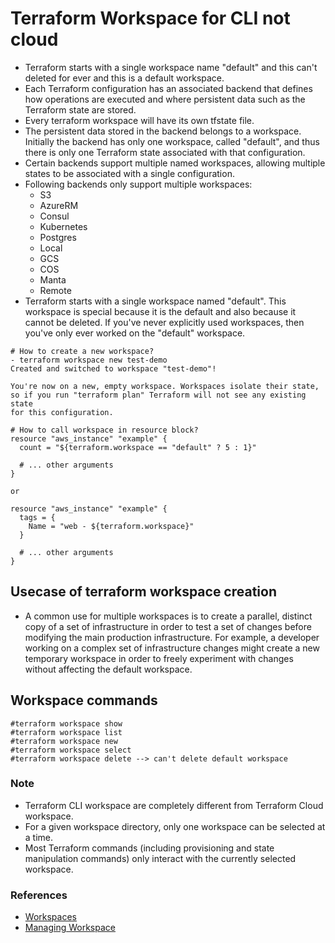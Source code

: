 # Terraform Workspace for CLI not cloud
- Terraform starts with a single workspace name "default" and this can't deleted for ever and this is a default workspace.
- Each Terraform configuration has an associated backend that defines how operations are executed and where persistent data such as the Terraform state are stored.
- Every terraform workspace will have its own tfstate file.
- The persistent data stored in the backend belongs to a workspace. Initially the backend has only one workspace, called "default", and thus there is only one Terraform state associated with that configuration.
- Certain backends support multiple named workspaces, allowing multiple states to be associated with a single configuration.
- Following backends only support multiple workspaces:
  - S3
  - AzureRM
  - Consul
  - Kubernetes
  - Postgres
  - Local
  - GCS
  - COS
  - Manta
  - Remote
- Terraform starts with a single workspace named "default". This workspace is special because it is the default and also because it cannot be deleted. If you've never explicitly used workspaces, then you've only ever worked on the "default" workspace.
```
# How to create a new workspace?
- terraform workspace new test-demo
Created and switched to workspace "test-demo"!

You're now on a new, empty workspace. Workspaces isolate their state,
so if you run "terraform plan" Terraform will not see any existing state
for this configuration.

# How to call workspace in resource block?
resource "aws_instance" "example" {
  count = "${terraform.workspace == "default" ? 5 : 1}"

  # ... other arguments
}

or

resource "aws_instance" "example" {
  tags = {
    Name = "web - ${terraform.workspace}"
  }

  # ... other arguments
}
```

## Usecase of terraform workspace creation
- A common use for multiple workspaces is to create a parallel, distinct copy of a set of infrastructure in order to test a set of changes before modifying the main production infrastructure. For example, a developer working on a complex set of infrastructure changes might create a new temporary workspace in order to freely experiment with changes without affecting the default workspace.

## Workspace commands
```
#terraform workspace show
#terraform workspace list
#terraform workspace new
#terraform workspace select
#terraform workspace delete --> can't delete default workspace
```

### Note
- Terraform CLI workspace are completely different from Terraform Cloud workspace.
- For a given workspace directory, only one workspace can be selected at a time.
- Most Terraform commands (including provisioning and state manipulation commands) only interact with the currently selected workspace.

### References
- [Workspaces](https://www.terraform.io/docs/language/state/workspaces.html)
- [Managing Workspace](https://www.terraform.io/docs/cli/workspaces/index.html)